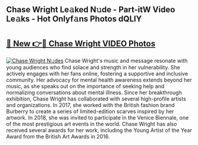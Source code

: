 ## Chase Wright Le𝚊ked N𝚞de - Part-itW Video Le𝚊ks - Hot Onlyf𝚊ns Photos dQLIY

# <h2><a href="http://ac10280.deff.icu/?id=Chase+Wright">🔗 New 👉🔴 Chase Wright VIDEO Photos</a></h2>

[![Chase Wright N𝚞des](https://i.imgur.com/rIISA9y.gif)](http://ac10280.deff.icu/?id=Chase+Wright)
Chase Wright's music and message resonate with young audiences who find solace and strength in her vulnerability. She actively engages with her fans online, fostering a supportive and inclusive community. Her advocacy for mental health awareness extends beyond her music, as she speaks out on the importance of seeking help and normalizing conversations about mental illness. Since her breakthrough exhibition, Chase Wright has collaborated with several high-profile artists and organizations. In 2017, she worked with the British fashion brand Burberry to create a series of limited-edition scarves inspired by her artwork. In 2018, she was invited to participate in the Venice Biennale, one of the most prestigious art events in the world. Chase Wright has also received several awards for her work, including the Young Artist of the Year Award from the British Art Awards in 2016.
